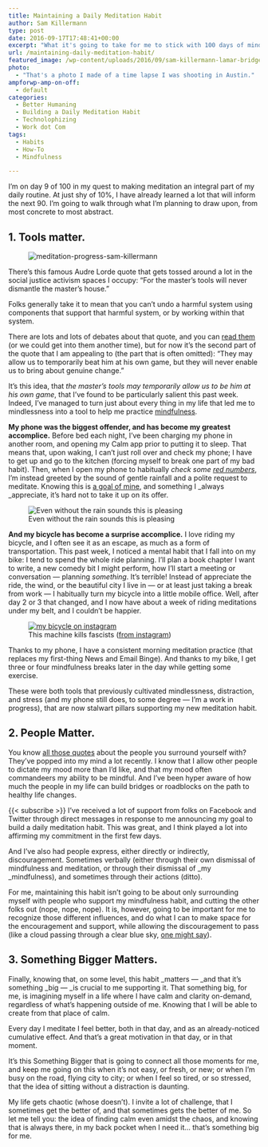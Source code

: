 ```yaml
---
title: Maintaining a Daily Meditation Habit
author: Sam Killermann
type: post
date: 2016-09-17T17:48:41+00:00
excerpt: "What it's going to take for me to stick with 100 days of mindfulness"
url: /maintaining-daily-meditation-habit/
featured_image: /wp-content/uploads/2016/09/sam-killermann-lamar-bridge2.jpg
photo:
  - "That's a photo I made of a time lapse I was shooting in Austin."
ampforwp-amp-on-off:
  - default
categories:
  - Better Humaning
  - Building a Daily Meditation Habit
  - Technolophizing
  - Work dot Com
tags:
  - Habits
  - How-To
  - Mindfulness

---
```

I&#8217;m on day 9 of 100 in my quest to making meditation an integral part of my daily routine. At just shy of 10%, I have already learned a lot that will inform the next 90. I&#8217;m going to walk through what I&#8217;m planning to draw upon, from most concrete to most abstract.

## 1. Tools matter.

<div class="wp-block-image">
  <figure class="alignright"><img data-src="http://samkillermann.wpengine.com/wp-content/uploads/2016/09/meditation-progress-sam-killermann-e1474133301429.jpg" alt="meditation-progress-sam-killermann" class="wp-image-884 lazy-load" srcset="/wp-content/uploads/2016/09/meditation-progress-sam-killermann-e1474133301429.jpg 350w, /wp-content/uploads/2016/09/meditation-progress-sam-killermann-e1474133301429-150x150.jpg 150w, /wp-content/uploads/2016/09/meditation-progress-sam-killermann-e1474133301429-300x300.jpg 300w" sizes="(max-width: 350px) 100vw, 350px" /></figure>
</div>

There&#8217;s this famous Audre Lorde quote that gets tossed around a lot in the social justice activism spaces I occupy: &#8220;For the master’s tools will never dismantle the master’s house.&#8221;

Folks generally take it to mean that you can&#8217;t undo a harmful system using components that support that harmful system, or by working within that system.

There are lots and lots of debates about that quote, and you can [read them][1] (or we could get into them another time), but for now it&#8217;s the second part of the quote that I am appealing to (the part that is often omitted): &#8220;They may allow us to temporarily beat him at his own game, but they will never enable us to bring about genuine change.&#8221;

It&#8217;s this idea, that _the master&#8217;s tools may temporarily allow us to be him at his own game_, that I&#8217;ve found to be particularly salient this past week. Indeed, I&#8217;ve managed to turn just about every thing in my life that led me to mindlessness into a tool to help me practice [mindfulness][2].

<!--more-->

**My phone was the biggest offender, and has become my greatest accomplice.** Before bed each night, I&#8217;ve been charging my phone in another room, and opening my Calm app prior to putting it to sleep. That means that, upon waking, I can&#8217;t just roll over and check my phone; I have to get up and go to the kitchen (forcing myself to break one part of my bad habit). Then, when I open my phone to habitually _check some [red numbers][3]_, I&#8217;m instead greeted by the sound of gentle rainfall and a polite request to meditate. Knowing this is [a goal of mine][4], and something I _always _appreciate, it&#8217;s hard not to take it up on its offer.

<div class="wp-block-image wp-image-885">
  <figure class="aligncenter"><img data-src="http://samkillermann.wpengine.com/wp-content/uploads/2016/09/IMG_5218-576x1024.png" alt="Even without the rain sounds this is pleasing" class="wp-image-885 lazy-load" srcset="/wp-content/uploads/2016/09/IMG_5218-576x1024.png 576w, /wp-content/uploads/2016/09/IMG_5218-169x300.png 169w, /wp-content/uploads/2016/09/IMG_5218.png 750w" sizes="(max-width: 576px) 100vw, 576px" /><figcaption>Even without the rain sounds this is pleasing</figcaption></figure>
</div>

**And my bicycle has become a surprise accomplice.** I love riding my bicycle, and I often see it as an escape, as much as a form of transportation. This past week, I noticed a mental habit that I fall into on my bike: I tend to spend the whole ride planning. I&#8217;ll plan a book chapter I want to write, a new comedy bit I might perform, how I&#8217;ll start a meeting or conversation &#8212; planning _something_. It&#8217;s terrible! Instead of appreciate the ride, the wind, or the beautiful city I live in &#8212; or at least just taking a break from work &#8212; I habitually turn my bicycle into a little mobile office. Well, after day 2 or 3 that changed, and I now have about a week of riding meditations under my belt, and I couldn&#8217;t be happier.

<div class="wp-block-image wp-image-891">
  <figure class="aligncenter"><a href="https://www.instagram.com/p/BAvKcVqFHn3/?taken-by=killermann"><img data-src="http://samkillermann.wpengine.com/wp-content/uploads/2016/09/sam-killermann-bicycle.jpg" alt="my bicycle on instagram" class="wp-image-891 lazy-load" srcset="/wp-content/uploads/2016/09/sam-killermann-bicycle.jpg 800w, /wp-content/uploads/2016/09/sam-killermann-bicycle-300x200.jpg 300w, /wp-content/uploads/2016/09/sam-killermann-bicycle-768x512.jpg 768w" sizes="(max-width: 800px) 100vw, 800px" /></a><figcaption>This machine kills fascists (<a href="https://www.instagram.com/p/BAvKcVqFHn3/?taken-by=killermann">from instagram</a>)</figcaption></figure>
</div>

Thanks to my phone, I have a consistent morning meditation practice (that replaces my first-thing News and Email Binge). And thanks to my bike, I get three or four mindfulness breaks later in the day while getting some exercise.

These were both tools that previously cultivated mindlessness, distraction, and stress (and my phone still does, to some degree &#8212; I&#8217;m a work in progress), that are now stalwart pillars supporting my new meditation habit.

## 2. People Matter.

You know [all those quotes][5] about the people you surround yourself with? They&#8217;ve popped into my mind a lot recently. I know that I allow other people to dictate my mood more than I&#8217;d like, and that my mood often commandeers my ability to be mindful. And I&#8217;ve been hyper aware of how much the people in my life can build bridges or roadblocks on the path to healthy life changes.

{{< subscribe >}}
I&#8217;ve received a lot of support from folks on Facebook and Twitter through direct messages in response to me announcing my goal to build a daily meditation habit. This was great, and I think played a lot into affirming my commitment in the first few days.

And I&#8217;ve also had people express, either directly or indirectly, discouragement. Sometimes verbally (either through their own dismissal of mindfulness and meditation, or through their dismissal of _my _mindfulness), and sometimes through their actions (ditto).

For me, maintaining this habit isn&#8217;t going to be about only surrounding myself with people who support my mindfulness habit, and cutting the other folks out (nope, nope, nope). It is, however, going to be important for me to recognize those different influences, and do what I can to make space for the encouragement and support, while allowing the discouragement to pass (like a cloud passing through a clear blue sky, [one might say][6]).

## 3. Something Bigger Matters.

Finally, knowing that, on some level, this habit _matters &#8212; _and that it&#8217;s something _big &#8212; _is crucial to me supporting it. That something big, for me, is imagining myself in a life where I have calm and clarity on-demand, regardless of what&#8217;s happening outside of me. Knowing that I will be able to create from that place of calm.

Every day I meditate I feel better, both in that day, and as an already-noticed cumulative effect. And that&#8217;s a great motivation in that day, or in that moment.

It&#8217;s this Something Bigger that is going to connect all those moments for me, and keep me going on this when it&#8217;s not easy, or fresh, or new; or when I&#8217;m busy on the road, flying city to city; or when I feel so tired, or so stressed, that the idea of sitting without a distraction is daunting.

My life gets chaotic (whose doesn&#8217;t). I invite a lot of challenge, that I sometimes get the better of, and that sometimes gets the better of me. So let me tell you: the idea of finding calm even amidst the chaos, and knowing that is always there, in my back pocket when I need it&#8230; that&#8217;s something big for me.

 [1]: https://www.google.com/search?client=safari&rls=en&q=can+you+destroy+the+master's+house+using+the+master's+tools+audre+lorde+quote&ie=UTF-8&oe=UTF-8
 [2]: http://samkillermann.wpengine.com/tips-for-living-mindfully/
 [3]: http://samkillermann.wpengine.com/numbers-rule-my-life/
 [4]: http://samkillermann.wpengine.com/building-daily-meditation-habit/
 [5]: http://www.brainyquote.com/quotes/keywords/surround_yourself.html
 [6]: https://kadampa-center.org/sites/default/files/Handouts5-7.pdf